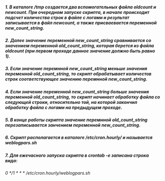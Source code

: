 ##### 1. В каталоге /tmp  создается два вспомогательных файла oldcount и newcount. При очередном запуске скрипта, в начале происходит подсчет количества строк в файле с логами и результат записывается в файл  newcount, а также присваевается переменной  new_count_string.
##### 2. Далее значение переменной new_count_string сравнивается со значением переменной old_count_string, которая берется из файла oldcount (при первом проходе данное значение должно быть равно 1).
##### 3. Если значение перемнной new_count_string меньше значения переменной old_count_string, то скрипт обрабатывает количестов строк соответствующее значению перемнной new_count_string.
##### 4. Если значение переменной new_count_string больше значения переменной old_count_string, то скрипт начинает обработку файла со следующей строки, относительно той, на которой закончил обработку файла с логами на предыдущем проходе. 
##### 5. В конце работы скрипта значение перемнной old_count_string перезаписывается занчением переменной new_count_string.
##### 6. Скрипт располагается в каталоге /etc/cron.hourly/ и называется weblogpars.sh
##### 7. Для ежечасного запуска скрипта в crontab -e записана строка вида:
###### 0 */1 * * * /etc/cron.hourly/weblogpars.sh
